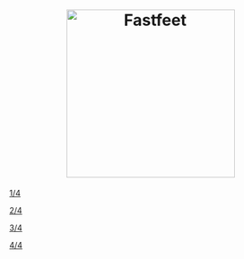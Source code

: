 <h1 align="center">
  <img alt="Fastfeet" title="Fastfeet" src="https://raw.githubusercontent.com/Rocketseat/bootcamp-gostack-desafio-02/master/.github/logo.png" width="300px" />
</h1>

[1/4](https://github.com/xRiku/fastfeet/blob/master/1/)

[2/4](https://github.com/xRiku/fastfeet/blob/master/2/)

[3/4](https://github.com/xRiku/fastfeet/blob/master/3/)

[4/4](https://github.com/xRiku/fastfeet/blob/master/4/)
